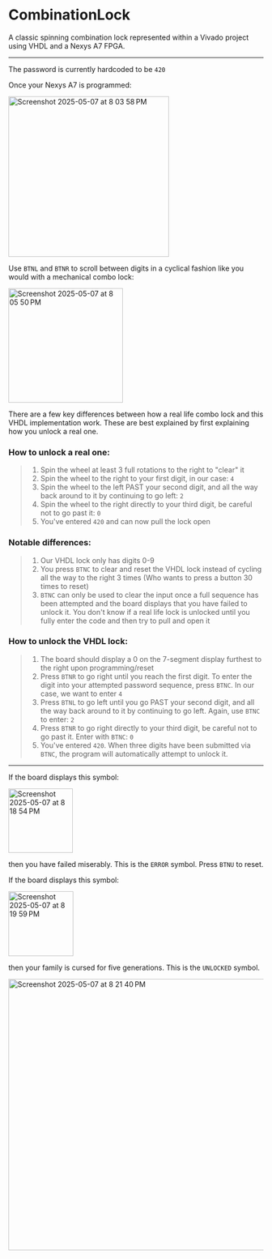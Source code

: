 # CombinationLock
A classic spinning combination lock represented within a Vivado project using VHDL and a Nexys A7 FPGA.

- - -

The password is currently hardcoded to be `420` 

Once your Nexys A7 is programmed:

<img width="317" alt="Screenshot 2025-05-07 at 8 03 58 PM" src="https://github.com/user-attachments/assets/4502603a-8acd-4da5-b78b-218b85461fdf" />

Use `BTNL` and `BTNR` to scroll between digits in a cyclical fashion like you would with a mechanical combo lock:

<img width="226" alt="Screenshot 2025-05-07 at 8 05 50 PM" src="https://github.com/user-attachments/assets/5c08e718-55e0-4ce7-88c2-b183021f3407" />

There are a few key differences between how a real life combo lock and this VHDL implementation work. These are best explained by first explaining how you unlock a real one.

### How to unlock a real one:
>1. Spin the wheel at least 3 full rotations to the right to "clear" it
>2. Spin the wheel to the right to your first digit, in our case: `4`
>3. Spin the wheel to the left PAST your second digit, and all the way back around to it by continuing to go left: `2`
>4. Spin the wheel to the right directly to your third digit, be careful not to go past it: `0`
>5. You've entered `420` and can now pull the lock open

### Notable differences:
>1. Our VHDL lock only has digits 0-9
>2. You press `BTNC` to clear and reset the VHDL lock instead of cycling all the way to the right 3 times (Who wants to press a button 30 times to reset)
>3. `BTNC` can only be used to clear the input once a full sequence has been attempted and the board displays that you have failed to unlock it. You don't know if a real life lock is unlocked until you fully enter the code and then try to pull and open it

### How to unlock the VHDL lock:
>1. The board should display a 0 on the 7-segment display furthest to the right upon programming/reset
>2. Press `BTNR` to go right until you reach the first digit. To enter the digit into your attempted password sequence, press `BTNC`. In our case, we want to enter `4`
>3. Press `BTNL` to go left until you go PAST your second digit, and all the way back around to it by continuing to go left. Again, use `BTNC` to enter: `2`
>4. Press `BTNR` to go right directly to your third digit, be careful not to go past it. Enter with `BTNC`: `0`
>5. You've entered `420`. When three digits have been submitted via `BTNC`, the program will automatically attempt to unlock it.

- - -

  If the board displays this symbol:

<img width="127" alt="Screenshot 2025-05-07 at 8 18 54 PM" src="https://github.com/user-attachments/assets/3d41215b-6bb3-4677-859c-df173e0cd3fc" />

  then you have failed miserably. This is the `ERROR` symbol. Press `BTNU` to reset.

  If the board displays this symbol:
  
<img width="128" alt="Screenshot 2025-05-07 at 8 19 59 PM" src="https://github.com/user-attachments/assets/fe23af28-c088-4bad-9c31-59a5c417de41" />

  then your family is cursed for five generations. This is the `UNLOCKED` symbol.

<img width="536" alt="Screenshot 2025-05-07 at 8 21 40 PM" src="https://github.com/user-attachments/assets/4f71e015-aba8-47c5-8802-dce4cf6fe611" />

